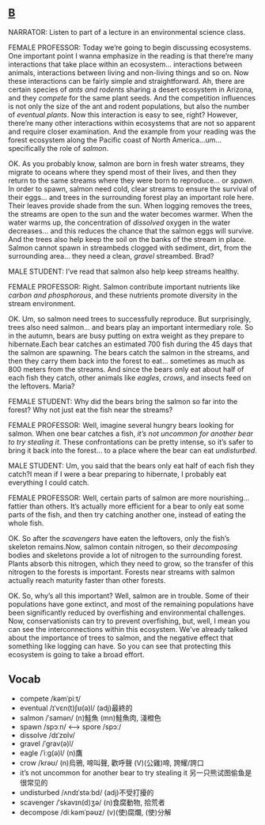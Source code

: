 ## [B](https://img.kmf.com/toefl/listening/audio/2507b962546daeb70a88e1ab35320462.mp3)
NARRATOR: Listen to part of a lecture in an environmental science class.

FEMALE PROFESSOR: Today we’re going to begin discussing ecosystems. One important point I wanna emphasize in the reading is that there’re many interactions that take place within an ecosystem… interactions between animals, interactions between living and non-living things and so on. Now these interactions can be fairly simple and straightforward. Ah, there are certain species of *ants and rodents* sharing a desert ecosystem in Arizona, and they *compete* for the same plant seeds. And the competition influences is not only the size of the ant and rodent populations, but also the number of *eventual plants*. Now this interaction is easy to see, right? However, there’re many other interactions within ecosystems that are not so apparent and require closer examination. And the example from your reading was the forest ecosystem along the Pacific coast of North America…um… specifically the role of *salmon*.

OK. As you probably know, salmon are born in fresh water streams, they migrate to oceans where they spend most of their lives, and then they return to the same streams where they were born to reproduce… or *spawn*. In order to spawn, salmon need cold, clear streams to ensure the survival of their eggs… and trees in the surrounding forest play an important role here. Their leaves provide shade from the sun. When logging removes the trees, the streams are open to the sun and the water becomes warmer. When the water warms up, the concentration of *dissolved* oxygen in the water decreases… and this reduces the chance that the salmon eggs will survive. And the trees also help keep the soil on the banks of the stream in place. Salmon cannot spawn in streambeds clogged with sediment, dirt, from the surrounding area… they need a clean, *gravel* streambed. Brad?

MALE STUDENT: I’ve read that salmon also help keep streams healthy.

FEMALE PROFESSOR: Right. Salmon contribute important nutrients like *carbon and phosphorous*, and these nutrients promote diversity in the stream environment.

OK. Um, so salmon need trees to successfully reproduce. But surprisingly, trees also need salmon… and bears play an important intermediary role. So in the autumn, bears are busy putting on extra weight as they prepare to hibernate.Each bear catches an estimated 700 fish during the 45 days that the salmon are spawning. The bears catch the salmon in the streams, and then they carry them back into the forest to eat… sometimes as much as 800 meters from the streams. And since the bears only eat about half of each fish they catch, other animals like *eagles*, *crows*, and insects feed on the leftovers. Maria?

FEMALE STUDENT: Why did the bears bring the salmon so far into the forest? Why not just eat the fish near the streams?

FEMALE PROFESSOR: Well, imagine several hungry bears looking for salmon. When one bear catches a fish, *it’s not uncommon for another bear to try stealing it*. These confrontations can be pretty intense, so it’s safer to bring it back into the forest… to a place where the bear can eat *undisturbed*.

MALE STUDENT: Um, you said that the bears only eat half of each fish they catch?I mean if I were a bear preparing to hibernate, I probably eat everything I could catch.

FEMALE PROFESSOR: Well, certain parts of salmon are more nourishing… fattier than others. It’s actually more efficient for a bear to only eat some parts of the fish, and then try catching another one, instead of eating the whole fish.

OK. So after the *scavengers* have eaten the leftovers, only the fish’s skeleton remains.Now, salmon contain nitrogen, so their *decomposing* bodies and skeletons provide a lot of nitrogen to the surrounding forest. Plants absorb this nitrogen, which they need to grow, so the transfer of this nitrogen to the forests is important. Forests near streams with salmon actually reach maturity faster than other forests.

OK. So, why’s all this important? Well, salmon are in trouble. Some of their populations have gone extinct, and most of the remaining populations have been significantly reduced by overfishing and environmental challenges. Now, conservationists can try to prevent overfishing, but, well, I mean you can see the interconnections within this ecosystem. We've already talked about the importance of trees to salmon, and the negative effect that something like logging can have. So you can see that protecting this ecosystem is going to take a broad effort.

## Vocab
- compete /kəmˈpiːt/ 
- eventual /ɪˈvɛn(t)ʃʊ(ə)l/ (adj)最終的
- salmon /ˈsamən/ (n)鮭魚 (mn)鮭魚肉, 淺橙色
- spawn /spɔːn/ <--> spore /spɔː/ 
- dissolve /dɪˈzɒlv/ 
- gravel /ˈɡrav(ə)l/ 
- eagle /ˈiːɡ(ə)l/ (n)鷹
- crow /krəʊ/ (n)烏鴉, 啼叫聲, 歡呼聲 (V)(公雞)啼, 誇耀/誇口 
- it’s not uncommon for another bear to try stealing it 另一只熊试图偷鱼是很常见的
- undisturbed /ʌndɪˈstəːbd/ (adj)不受打擾的
- scavenger /ˈskavɪn(d)ʒə/ (n)食腐動物, 拾荒者
- decompose /diːkəmˈpəʊz/ (v)(使)腐爛, (使)分解